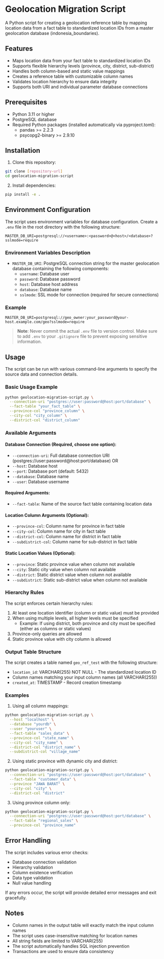 # Geolocation Migration Script

A Python script for creating a geolocation reference table by mapping location data from a fact table to standardized location IDs from a master geolocation database (indonesia_boundaries).

## Features

- Maps location data from your fact table to standardized location IDs
- Supports flexible hierarchy levels (province, city, district, sub-district)
- Handles both column-based and static value mappings
- Creates a reference table with customizable column names
- Validates location hierarchy to ensure data integrity
- Supports both URI and individual parameter database connections

## Prerequisites

- Python 3.11 or higher
- PostgreSQL database
- Required Python packages (installed automatically via pyproject.toml):
  - pandas >= 2.2.3
  - psycopg2-binary >= 2.9.10

## Installation

1. Clone this repository:
```bash
git clone [repository-url]
cd geolocation-migration-script
```

2. Install dependencies:
```bash
pip install -e .
```

## Environment Configuration

The script uses environment variables for database configuration. Create a `.env` file in the root directory with the following structure:

```properties
MASTER_DB_URI=postgresql://<username>:<password>@<host>/<database>?sslmode=require
```

### Environment Variables Description

- `MASTER_DB_URI`: PostgreSQL connection string for the master geolocation database containing the following components:
  - `username`: Database user
  - `password`: Database password
  - `host`: Database host address
  - `database`: Database name
  - `sslmode`: SSL mode for connection (required for secure connections)

### Example
```properties
MASTER_DB_URI=postgresql://geo_owner:your_password@your-host.example.com/geo?sslmode=require
```

> **Note**: Never commit the actual `.env` file to version control. Make sure to add `.env` to your `.gitignore` file to prevent exposing sensitive information.

## Usage

The script can be run with various command-line arguments to specify the source data and connection details.

### Basic Usage Example

```bash
python geolocation-migration-script.py \
  --connection-uri "postgres://user:password@host:port/database" \
  --fact-table "your_fact_table" \
  --province-col "province_column" \
  --city-col "city_column" \
  --district-col "district_column"
```

### Available Arguments

#### Database Connection (Required, choose one option):
- `--connection-uri`: Full database connection URI (postgres://user:password@host:port/database)
  OR
- `--host`: Database host
- `--port`: Database port (default: 5432)
- `--database`: Database name
- `--user`: Database username

#### Required Arguments:
- `--fact-table`: Name of the source fact table containing location data

#### Location Column Arguments (Optional):
- `--province-col`: Column name for province in fact table
- `--city-col`: Column name for city in fact table
- `--district-col`: Column name for district in fact table
- `--subdistrict-col`: Column name for sub-district in fact table

#### Static Location Values (Optional):
- `--province`: Static province value when column not available
- `--city`: Static city value when column not available
- `--district`: Static district value when column not available
- `--subdistrict`: Static sub-district value when column not available

### Hierarchy Rules

The script enforces certain hierarchy rules:
1. At least one location identifier (column or static value) must be provided
2. When using multiple levels, all higher levels must be specified
   - Example: If using district, both province and city must be specified (either as columns or static values)
3. Province-only queries are allowed
4. Static province value with city column is allowed

### Output Table Structure

The script creates a table named `geo_ref_test` with the following structure:
- `location_id`: VARCHAR(255) NOT NULL - The standardized location ID
- Column names matching your input column names (all VARCHAR(255))
- `created_at`: TIMESTAMP - Record creation timestamp

### Examples

1. Using all column mappings:
```bash
python geolocation-migration-script.py \
  --host "localhost" \
  --database "yourdb" \
  --user "youruser" \
  --fact-table "sales_data" \
  --province-col "state_name" \
  --city-col "city_name" \
  --district-col "district_name" \
  --subdistrict-col "village_name"
```

2. Using static province with dynamic city and district:
```bash
python geolocation-migration-script.py \
  --connection-uri "postgres://user:password@host:port/database" \
  --fact-table "customer_data" \
  --province "JAWA BARAT" \
  --city-col "city" \
  --district-col "district"
```

3. Using province column only:
```bash
python geolocation-migration-script.py \
  --connection-uri "postgres://user:password@host:port/database" \
  --fact-table "regional_sales" \
  --province-col "province_name"
```

## Error Handling

The script includes various error checks:
- Database connection validation
- Hierarchy validation
- Column existence verification
- Data type validation
- Null value handling

If any errors occur, the script will provide detailed error messages and exit gracefully.

## Notes

- Column names in the output table will exactly match the input column names
- The script uses case-insensitive matching for location names
- All string fields are limited to VARCHAR(255)
- The script automatically handles SQL injection prevention
- Transactions are used to ensure data consistency